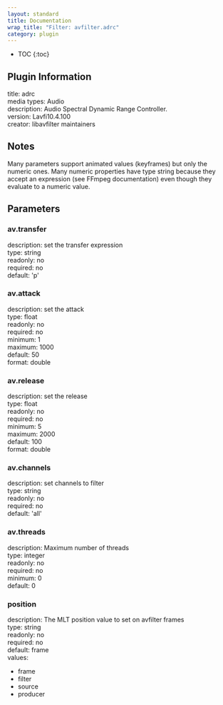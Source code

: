 ```yaml
---
layout: standard
title: Documentation
wrap_title: "Filter: avfilter.adrc"
category: plugin
---
```

* TOC
{:toc}

## Plugin Information

title: adrc  
media types:
Audio  
description: Audio Spectral Dynamic Range Controller.  
version: Lavfi10.4.100  
creator: libavfilter maintainers  

## Notes

Many parameters support animated values (keyframes) but only the numeric ones. Many numeric properties have type string because they accept an expression (see FFmpeg documentation) even though they evaluate to a numeric value.

## Parameters

### av.transfer

  
description:
set the transfer expression  
type: string  
readonly: no  
required: no  
default: 'p'  

### av.attack

  
description:
set the attack  
type: float  
readonly: no  
required: no  
minimum: 1  
maximum: 1000  
default: 50  
format: double  

### av.release

  
description:
set the release  
type: float  
readonly: no  
required: no  
minimum: 5  
maximum: 2000  
default: 100  
format: double  

### av.channels

  
description:
set channels to filter  
type: string  
readonly: no  
required: no  
default: 'all'  

### av.threads

  
description:
Maximum number of threads  
type: integer  
readonly: no  
required: no  
minimum: 0  
default: 0  

### position

  
description:
The MLT position value to set on avfilter frames  
type: string  
readonly: no  
required: no  
default: frame  
values:  

* frame
* filter
* source
* producer

